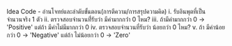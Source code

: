 Idea Code - อ่านโจทย์และลำดับขั้นตอน(การตีความ/การสรุปความคิด)
i. รับอินพุตที่เป็นจำนวนจริง 1 ตัว
ii. ตรวจสอบจำนวนที่่รับว่า มีค่ามากกว่่า 0 ไหม?
iii. ถ้ามีค่ามากกว่า 0 -> 'Positive'
    แต่ถ้า มีค่าไม่มีมากกว่า 0
iv. ตรวจสอบจำนวนที่รับว่า น้อยกว่า 0 ไหม?
v. ถ้า มีค่าน้อยกว่า 0 -> 'Negative'
    แต่ถ้า ไม่น้อยกว่า 0 -> 'Zero'
